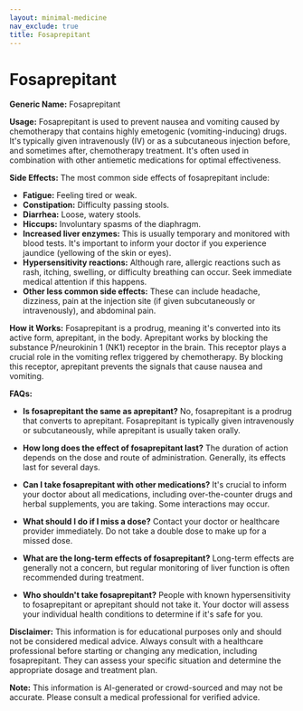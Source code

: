 ```yaml
---
layout: minimal-medicine
nav_exclude: true
title: Fosaprepitant
---
```


# Fosaprepitant

**Generic Name:** Fosaprepitant

**Usage:** Fosaprepitant is used to prevent nausea and vomiting caused by chemotherapy that contains highly emetogenic (vomiting-inducing) drugs.  It's typically given intravenously (IV) or as a subcutaneous injection before, and sometimes after, chemotherapy treatment.  It's often used in combination with other antiemetic medications for optimal effectiveness.

**Side Effects:**  The most common side effects of fosaprepitant include:

* **Fatigue:** Feeling tired or weak.
* **Constipation:** Difficulty passing stools.
* **Diarrhea:** Loose, watery stools.
* **Hiccups:** Involuntary spasms of the diaphragm.
* **Increased liver enzymes:**  This is usually temporary and monitored with blood tests.  It's important to inform your doctor if you experience jaundice (yellowing of the skin or eyes).
* **Hypersensitivity reactions:** Although rare, allergic reactions such as rash, itching, swelling, or difficulty breathing can occur.  Seek immediate medical attention if this happens.
* **Other less common side effects:**  These can include headache, dizziness, pain at the injection site (if given subcutaneously or intravenously), and abdominal pain.


**How it Works:** Fosaprepitant is a prodrug, meaning it's converted into its active form, aprepitant, in the body.  Aprepitant works by blocking the substance P/neurokinin 1 (NK1) receptor in the brain.  This receptor plays a crucial role in the vomiting reflex triggered by chemotherapy. By blocking this receptor, aprepitant prevents the signals that cause nausea and vomiting.


**FAQs:**

* **Is fosaprepitant the same as aprepitant?** No, fosaprepitant is a prodrug that converts to aprepitant.  Fosaprepitant is typically given intravenously or subcutaneously, while aprepitant is usually taken orally.

* **How long does the effect of fosaprepitant last?** The duration of action depends on the dose and route of administration.  Generally, its effects last for several days.

* **Can I take fosaprepitant with other medications?** It's crucial to inform your doctor about all medications, including over-the-counter drugs and herbal supplements, you are taking.  Some interactions may occur.

* **What should I do if I miss a dose?**  Contact your doctor or healthcare provider immediately.  Do not take a double dose to make up for a missed dose.

* **What are the long-term effects of fosaprepitant?**  Long-term effects are generally not a concern, but regular monitoring of liver function is often recommended during treatment.

* **Who shouldn't take fosaprepitant?**  People with known hypersensitivity to fosaprepitant or aprepitant should not take it.  Your doctor will assess your individual health conditions to determine if it's safe for you.


**Disclaimer:** This information is for educational purposes only and should not be considered medical advice.  Always consult with a healthcare professional before starting or changing any medication, including fosaprepitant.  They can assess your specific situation and determine the appropriate dosage and treatment plan.


**Note:** This information is AI-generated or crowd-sourced and may not be accurate. Please consult a medical professional for verified advice.